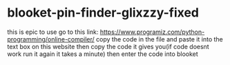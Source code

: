 # blooket-pin-finder-glixzzy-fixed
this is epic to use go to this link: https://www.programiz.com/python-programming/online-compiler/ copy the code in the file and paste it into the text box on this website then copy the code it gives you(if code doesnt work run it again it takes a minute) then enter the code into blooket
